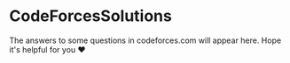 # CodeForcesSolutions
The answers to some questions in codeforces.com will appear here. Hope it's helpful for you ♥  
